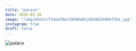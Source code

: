 ```yaml
---
title: "palace"
date: 2020-03-20
image: "/img/photo/f1daaf8ecd3b99a81c03d661660ef25a.jpg"
instagram: true
draft: false
---
```


![palace](/img/photo/f1daaf8ecd3b99a81c03d661660ef25a.jpg)
